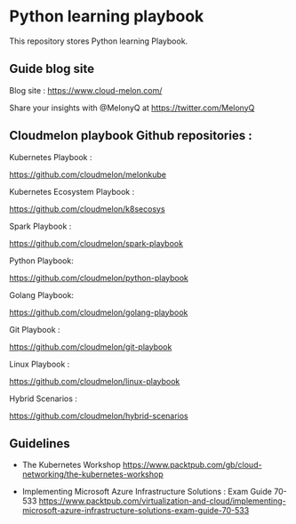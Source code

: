 # Python learning playbook
This repository stores Python learning Playbook.



## Guide blog site 
Blog site : https://www.cloud-melon.com/

Share your insights with @MelonyQ at https://twitter.com/MelonyQ

## Cloudmelon playbook Github repositories : 

Kubernetes Playbook :

   https://github.com/cloudmelon/melonkube
   
Kubernetes Ecosystem Playbook :
   
   https://github.com/cloudmelon/k8secosys

Spark Playbook : 

   https://github.com/cloudmelon/spark-playbook

Python Playbook:

   https://github.com/cloudmelon/python-playbook

Golang Playbook:

   https://github.com/cloudmelon/golang-playbook 

Git Playbook : 
   
   https://github.com/cloudmelon/git-playbook

Linux Playbook :

   https://github.com/cloudmelon/linux-playbook

Hybrid Scenarios : 
     
   https://github.com/cloudmelon/hybrid-scenarios



## Guidelines

- The Kubernetes Workshop 
  https://www.packtpub.com/gb/cloud-networking/the-kubernetes-workshop
  
- Implementing Microsoft Azure Infrastructure Solutions : Exam Guide 70-533
  https://www.packtpub.com/virtualization-and-cloud/implementing-microsoft-azure-infrastructure-solutions-exam-guide-70-533


